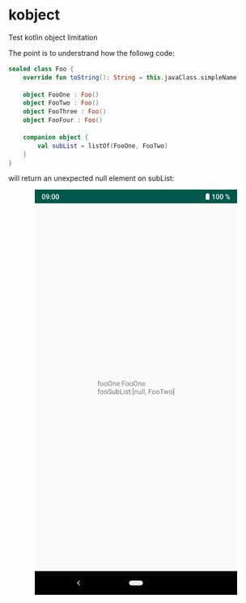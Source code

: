 # kobject
Test kotlin object limitation

The point is to understrand how the followg code:

```kotlin
sealed class Foo {
    override fun toString(): String = this.javaClass.simpleName

    object FooOne : Foo()
    object FooTwo : Foo()
    object FooThree : Foo()
    object FooFour : Foo()

    companion object {
        val subList = listOf(FooOne, FooTwo)
    }
}
```
will return an unexpected null element on subList:

<div align="center">
    <img src="screencap.png" width="400px"</img> 
</div>
